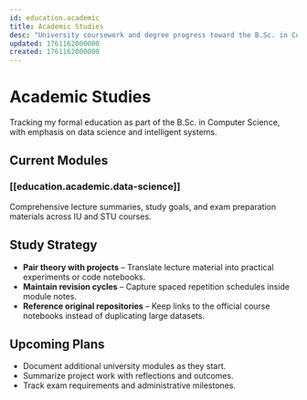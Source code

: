 ```yaml
---
id: education.academic
title: Academic Studies
desc: "University coursework and degree progress toward the B.Sc. in Computer Science"
updated: 1761162000000
created: 1761162000000
---
```


# Academic Studies

Tracking my formal education as part of the B.Sc. in Computer Science, with emphasis on data science and intelligent systems.

## Current Modules

### [[education.academic.data-science]]
Comprehensive lecture summaries, study goals, and exam preparation materials across IU and STU courses.

## Study Strategy

- **Pair theory with projects** – Translate lecture material into practical experiments or code notebooks.
- **Maintain revision cycles** – Capture spaced repetition schedules inside module notes.
- **Reference original repositories** – Keep links to the official course notebooks instead of duplicating large datasets.

## Upcoming Plans

- Document additional university modules as they start.
- Summarize project work with reflections and outcomes.
- Track exam requirements and administrative milestones.
